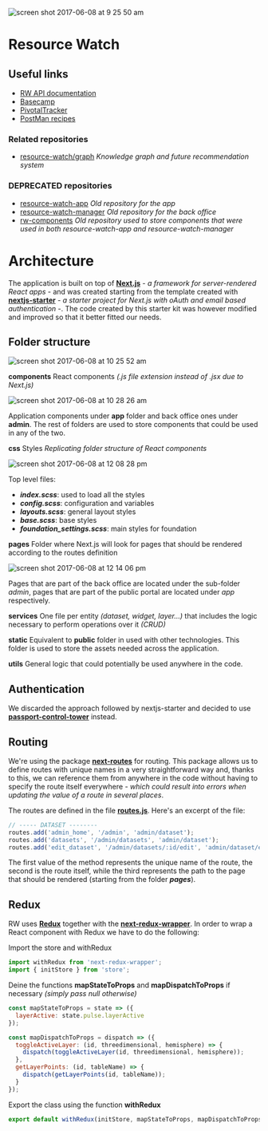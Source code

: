 ![screen shot 2017-06-08 at 9 25 50 am](https://user-images.githubusercontent.com/545342/26916938-86333e38-4c2c-11e7-952c-012bd65700a5.png)

# Resource Watch

## Useful links

* [RW API documentation](https://resource-watch.github.io/doc-api/)
* [Basecamp](https://basecamp.com/1756858/projects/8955129)
* [PivotalTracker](https://www.pivotaltracker.com/n/projects/1374154)
* [PostMan recipes](https://www.getpostman.com/collections/5f3e83c82ad5a6066657)

### Related repositories

* [resource-watch/graph](https://github.com/resource-watch/graph) _Knowledge graph and future recommendation system_

### DEPRECATED repositories

* [resource-watch-app](https://github.com/resource-watch/resource-watch-app/) _Old repository for the app_ 
* [resource-watch-manager](https://github.com/resource-watch/resource-watch-manager/) _Old repository for the back office_ 
* [rw-components](https://github.com/resource-watch/rw-components/) _Old repository used to store components that were used in both resource-watch-app and resource-watch-manager_ 

# Architecture

The application is built on top of [**Next.js**](https://github.com/zeit/next.js/) - _a framework for server-rendered React apps_ - and was created starting from the template created with [**nextjs-starter**](https://github.com/iaincollins/nextjs-starter) - _a starter project for Next.js with oAuth and email based authentication_ -. The code created by this starter kit was however modified and improved so that it better fitted our needs.

## Folder structure

![screen shot 2017-06-08 at 10 25 52 am](https://user-images.githubusercontent.com/545342/26919119-e2963ea2-4c34-11e7-9743-c8f22a10181e.png)

**components** React components _(.js file extension instead of .jsx due to Next.js)_

![screen shot 2017-06-08 at 10 28 26 am](https://user-images.githubusercontent.com/545342/26919216-3ed12d26-4c35-11e7-88db-933be59cc9cb.png)

Application components under **app** folder and back office ones under **admin**. The rest of folders are used to store components that could be used in any of the two.

**css** Styles _Replicating folder structure of React components_

![screen shot 2017-06-08 at 12 08 28 pm](https://user-images.githubusercontent.com/545342/26923714-3a379242-4c43-11e7-95b2-cc0d3ddc2179.png)

Top level files:

- _**index.scss**_: used to load all the styles
- _**config.scss**_: configuration and variables
- _**layouts.scss**_: general layout styles
- _**base.scss**_: base styles
- _**foundation_settings.scss**_: main styles for foundation

**pages** Folder where Next.js will look for pages that should be rendered according to the routes definition

![screen shot 2017-06-08 at 12 14 06 pm](https://user-images.githubusercontent.com/545342/26923943-fdd8662c-4c43-11e7-94d4-5075612c4221.png)

Pages that are part of the back office are located under the sub-folder _admin_, pages that are part of the public portal are located under _app_ respectively.

**services** One file per entity _(dataset, widget, layer...)_ that includes the logic necessary to perform operations over it _(CRUD)_

**static** Equivalent to **public** folder in used with other technologies. This folder is used to store the assets needed across the application.

**utils** General logic that could potentially be used anywhere in the code.


## Authentication

We discarded the approach followed by nextjs-starter and decided to use [**passport-control-tower**](https://github.com/control-tower/passport-control-tower) instead.

## Routing

We're using the package [**next-routes**](https://www.npmjs.com/package/next-routes) for routing. This package allows us to define routes with unique names in a very straightforward way and, thanks to this, we can reference them from anywhere in the code without having to specify the route itself everywhere - _which could result into errors when updating the value of a route in several places_.

The routes are defined in the file [**routes.js**](/routes.js). Here's an excerpt of the file:

``` javascript
// ----- DATASET --------
routes.add('admin_home', '/admin', 'admin/dataset');
routes.add('datasets', '/admin/datasets', 'admin/dataset');
routes.add('edit_dataset', '/admin/datasets/:id/edit', 'admin/dataset/edit');
```

The first value of the method represents the unique name of the route, the second is the route itself, while the third represents the path to the page that should be rendered (starting from the folder **_pages_**).

## Redux

RW uses [**Redux**](http://redux.js.org/) together with the [**next-redux-wrapper**](https://github.com/kirill-konshin/next-redux-wrapper). In order to wrap a React component with Redux we have to do the following:

Import the store and withRedux

``` javascript
import withRedux from 'next-redux-wrapper';
import { initStore } from 'store';
```

Deine the functions **mapStateToProps** and **mapDispatchToProps** if necessary _(simply pass null otherwise)_

``` javascript
const mapStateToProps = state => ({
  layerActive: state.pulse.layerActive
});

const mapDispatchToProps = dispatch => ({
  toggleActiveLayer: (id, threedimensional, hemisphere) => {
    dispatch(toggleActiveLayer(id, threedimensional, hemisphere));
  },
  getLayerPoints: (id, tableName) => {
    dispatch(getLayerPoints(id, tableName));
  }
});
```

Export the class using the function **withRedux**

``` javascript
export default withRedux(initStore, mapStateToProps, mapDispatchToProps)(LayerNavDropdown);
```

